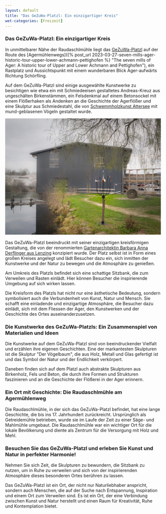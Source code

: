 ```yaml
---
layout: default
title: "Das GeZuWa-Platzl: Ein einzigartiger Kreis"
wet-categories: [Freizeit]
---
```


### Das GeZuWa-Platzl: Ein einzigartiger Kreis

In unmittelbarer Nähe der Raudaschlmühle liegt das [GeZuWa-Platzl](https://goo.gl/maps/JY1rKsRcUJF74rNz9) auf der Route des [Agermühlenwegs]({% post_url 2023-03-27-seven-mills-ager-historic-tour-upper-lower-achmann-pettighofen %} "The seven mills of Ager: A historic tour of Upper and Lower Achmann and Pettighofen"), ein Rastplatz und Aussichtspunkt mit einem wunderbaren Blick Ager-aufwärts Richtung Schörfling. 

Auf dem GeZuWa-Platzl sind einige ausgewählte Kunstwerke zu besichtigen wie etwa ein mit Schmiedeeisen gestaltetes Andreas-Kreuz aus ungeschälten Birkenstämmen, ein Felsdenkmal auf einem Betonsockel mit einem Flößerhaken als Andenken an die Geschichte der Agerflößer und eine Skulptur aus Schmiedestahl, die von [Schwemmholzkunst Attersee](https://www.schwemmholzkunst-attersee.at/ "Von der Natur geformte Fundstücke zum Unikat veredelt") mit mund-geblasenen Vögeln gestaltet wurde.

![GeZuWa-Platzl in Lenzing](/assets/images/gezuwa-platzl.jpg "GeZuWa-Platzl in Lenzing")

Das GeZuWa-Platzl beeindruckt mit seiner einzigartigen kreisförmigen Gestaltung, die von der renommierten [Gartenarchitektin Barbara Anna Derflinger aus Lenzing](https://www.instagram.com/das_schoene_leben_im_garten/) konzipiert wurde.
Der Platz selbst ist in Form eines großen Kreises angelegt und lädt Besucher dazu ein, sich inmitten der Kunstwerke und der Natur zu bewegen und die Atmosphäre zu genießen. 

Am Umkreis des Platzls befindet sich eine schattige Sitzbank, die zum Verweilen und Rasten einlädt. Hier können Besucher die inspirierende Umgebung auf sich wirken lassen.

Die Kreisform des Platzls hat nicht nur eine ästhetische Bedeutung, sondern symbolisiert auch die Verbundenheit von Kunst, Natur und Mensch. Sie schafft eine einladende und einzigartige Atmosphäre, die Besucher dazu einlädt, sich mit dem Fliessen der Ager, den Kunstwerken und der Geschichte des Ortes auseinanderzusetzen.

### Die Kunstwerke des GeZuWa-Platzls: Ein Zusammenspiel von Materialien und Ideen

Die Kunstwerke auf dem GeZuWa-Platzl sind von beeindruckender Vielfalt und erzählen ihre eigenen Geschichten. Eine der markantesten Skulpturen ist die Skulptur "Der Vögelbaum", die aus Holz, Metall und Glas gefertigt ist und das Symbol der Natur und der Endlichkeit verkörpert. 

Daneben finden sich auf dem Platzl auch abstrakte Skulpturen aus Birkenholz, Fels und Beton, die durch ihre Formen und Strukturen faszinieren und an die Geschichte der Flößerei in der Ager erinnern.

### Ein Ort mit Geschichte: Die Raudaschlmühle am Agermühlenweg

Die Raudaschlmühle, in der sich das GeZuWa-Platzl befindet, hat eine lange Geschichte, die bis ins 17. Jahrhundert zurückreicht. Ursprünglich als Getreidemühle betrieben, wurde sie im Laufe der Zeit zu einer Säge- und Mahlmühle umgebaut. Die Raudaschlmühle war ein wichtiger Ort für die lokale Bevölkerung und diente als Zentrum für die Versorgung mit Holz und Mehl.

### Besuchen Sie das GeZuWa-Platzl und erleben Sie Kunst und Natur in perfekter Harmonie!

Nehmen Sie sich Zeit, die Skulpturen zu bewundern, die Sitzbank zu nutzen, um in Ruhe zu verweilen und sich von der inspirierenden Atmosphäre dieses besonderen Ortes berühren zu lassen.

Das GeZuWa-Platzl ist ein Ort, der nicht nur Naturliebhaber anspricht, sondern auch Menschen, die auf der Suche nach Entspannung, Inspiration und einem Ort zum Verweilen sind. Es ist ein Ort, der eine Verbindung zwischen Kunst und Natur herstellt und einen Raum für Kreativität, Ruhe und Kontemplation bietet.
